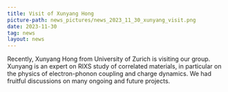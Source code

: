 ```yaml
---
title: Visit of Xunyang Hong
picture-path: news_pictures/news_2023_11_30_xunyang_visit.png
date: 2023-11-30
tag: news
layout: news
---
```


Recently, Xunyang Hong from University of Zurich is visiting our group. Xunyang is an expert on RIXS study of correlated materials, in particular on the physics of electron-phonon coupling and charge dynamics. We had fruitful discussions on many ongoing and future projects.


